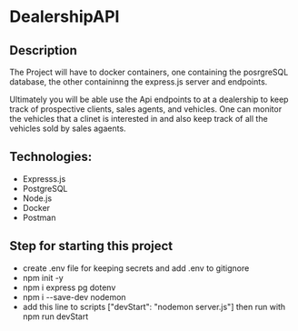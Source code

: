 # DealershipAPI
## Description
The Project will have to docker containers, one containing the posrgreSQL database, the other containinng the express.js server and endpoints.

Ultimately you will be able use the Api endpoints to at a dealership to keep track of prospective clients,  sales agents, and  vehicles. One can monitor the vehicles that a clinet is interested in and also keep track of all the vehicles sold by sales agaents.

## Technologies: 
 * Expresss.js
 * PostgreSQL
 * Node.js
 * Docker
 * Postman
## Step for starting this project  
  * create .env file for keeping secrets and add .env to gitignore
  * npm init -y
  * npm i express pg dotenv
  * npm i --save-dev nodemon
  * add this line to scripts ["devStart": "nodemon server.js"] then run with npm run devStart
